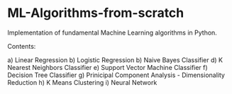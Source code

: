 # ML-Algorithms-from-scratch

Implementation of fundamental Machine Learning algorithms in Python.

Contents:

  a) Linear Regression 
  b) Logistic Regression
  b) Naive Bayes Classifier
  d) K Nearest Neighbors Classifier
  e) Support Vector Machine Classifier
  f) Decision Tree Classifier
  g) Prinicipal Component Analysis - Dimensionality Reduction
  h) K Means Clustering
  i) Neural Network 
